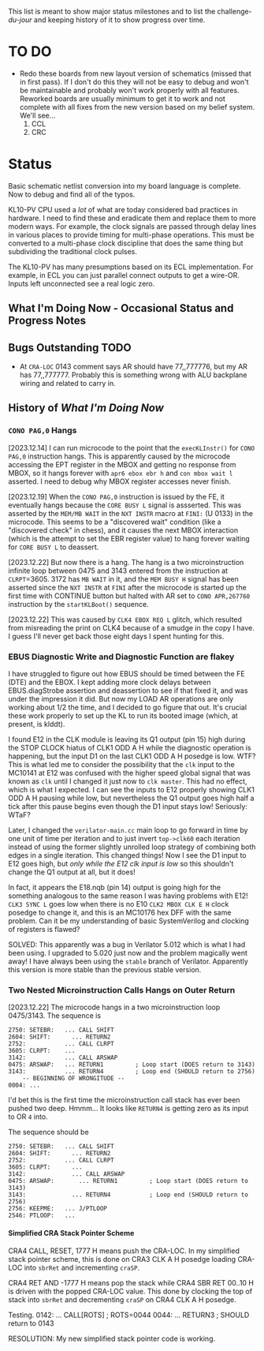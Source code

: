 This list is meant to show major status milestones and to list the
challenge-_du-jour_ and keeping history of it to show progress over
time.

# TO DO

* Redo these boards from new layout version of schematics (missed that
  in first pass). If I don't do this they will not be easy to debug
  and won't be maintainable and probably won't work properly with all
  features. Reworked boards are usually minimum to get it to work and
  not complete with all fixes from the new version based on my belief
  system. We'll see...
  1. CCL
  1. CRC

# Status
Basic schematic netlist conversion into my board language is
complete. Now to debug and find all of the typos.
  
KL10-PV CPU used a _lot_ of what are today considered bad practices in
hardware. I need to find these and eradicate them and replace them to
more modern ways. For example, the clock signals are passed through
delay lines in various places to provide timing for multi-phase
operations. This must be converted to a multi-phase clock discipline
that does the same thing but subdividing the traditional clock pulses.

The KL10-PV has many presumptions based on its ECL implementation.
For example, in ECL you can just parallel connect outputs to get a
wire-OR. Inputs left unconnected see a real logic zero.


## What I'm Doing Now - Occasional Status and Progress Notes



## Bugs Outstanding TODO

* At `CRA-LOC` 0143 comment says AR should have 77,,777776, but my AR
  has 77,,777777. Probably this is something wrong with ALU backplane
  wiring and related to carry in.


## History of _What I'm Doing Now_

### `CONO PAG,0` Hangs

[2023.12.14] I can run microcode to the point that the `execKLInstr()`
for `CONO PAG,0` instruction hangs. This is apparently caused by the
microcode accessing the EPT register in the MBOX and getting no
response from MBOX, so it hangs forever with `apr6 ebox ebr h` and
`con mbox wait l` asserted. I need to debug why MBOX register accesses
never finish.

[2023.12.19] When the `CONO PAG,0` instruction is issued by the FE, it
eventually hangs because the `CORE BUSY L` signal is assserted.  This
was asserted by the `MEM/MB WAIT` in the `NXT INSTR` macro at `FINI:`
(U 0133) in the microcode. This seems to be a "discovered wait"
condition (like a "discovered check" in chess), and it causes the next
MBOX interaction (which is the attempt to set the EBR register value)
to hang forever waiting for `CORE BUSY L` to deassert.

[2023.12.22] But now there is a hang. The hang is a two
microinstruction infinite loop between 0475 and 3143 entered from the
instruction at `CLRPT`=3605. 3172 has `MB WAIT` in it, and the `MEM
BUSY H` signal has been asserted since the `NXT INSTR` at `FINI` after
the microcode is started up the first time with CONTINUE button but
halted with AR set to `CONO APR,267760` instruction by the
`startKLBoot()` sequence.

[2023.12.22] This was caused by `CLK4 EBOX REQ L` glitch, which
resulted from misreading the print on CLK4 because of a smudge in the
copy I have. I guess I'll never get back those eight days I spent
hunting for this.


### EBUS Diagnostic Write and Diagnostic Function are flakey

I have struggled to figure out how EBUS should be timed between the FE
(DTE) and the EBOX. I kept adding more clock delays between
EBUS.diagStrobe assertion and deassertion to see if that fixed it, and
was under the impression it did. But now my LOAD AR operations are
only working about 1/2 the time, and I decided to go figure that
out. It's crucial these work properly to set up the KL to run its
booted image (which, at present, is klddt).

I found E12 in the CLK module is leaving its Q1 output (pin 15) high
during the STOP CLOCK hiatus of CLK1 ODD A H while the diagnostic
operation is happening, but the input D1 on the last CLK1 ODD A H
posedge is low. WTF? This is what led me to consider the possibility
that the `clk` input to the MC10141 at E12 was confused with the
higher speed global signal that was known as `clk` until I changed it
just now to `clk master`. This had no effect, which is what I
expected. I can see the inputs to E12 properly showing CLK1 ODD A H
pausing while low, but nevertheless the Q1 output goes high half a
tick after this pause begins even though the D1 input stays low!
Seriously: WTaF?

Later, I changed the `verilator-main.cc` main loop to go forward in
time by one unit of time per iteration and to just invert `top->clk60`
each iteration instead of using the former slightly unrolled loop
strategy of combining both edges in a single iteration. This changed
things! Now I see the D1 input to E12 goes high, but _only while the
E12 clk input is low_ so this shouldn't change the Q1 output at all,
but it does!

In fact, it appears the E18.nqb (pin 14) output is going high for the
something analogous to the same reason I was having problems with E12!
`CLK3 SYNC L` goes low when there is no E10 `CLK2 MBOX CLK E H` clock
posedge to change it, and this is an MC10176 hex DFF with the same
problem. Can it be my understanding of basic SystemVerilog and
clocking of registers is flawed?

SOLVED: This apparently was a bug in Verilator 5.012 which is what I
had been using. I upgraded to 5.020 just now and the problem magically
went away! I have always been using the `stable` branch of
Verilator. Apparently this version is more stable than the previous
stable version.


### Two Nested Microinstruction Calls Hangs on Outer Return

[2023.12.22] The microcode hangs in a two microinstruction loop
0475/3143. The sequence is

	2750: SETEBR:   ... CALL SHIFT
	2604: SHIFT:      ... RETURN2
	2752:			... CALL CLRPT
	3605: CLRPT:	...
	3142:			... CALL ARSWAP
	0475: ARSWAP:	... RETURN1			; Loop start (DOES return to 3143)
	3143:			... RETURN4			; Loop end (SHOULD return to 2756)
		-- BEGINNING OF WRONGITUDE --
    0004: ...
	
I'd bet this is the first time the microinstruction call stack has
ever been pushed two deep. Hmmm... It looks like `RETURN4` is getting
zero as its input to OR `4` into.

The sequence should be

	2750: SETEBR:   ... CALL SHIFT
	2604: SHIFT:      ... RETURN2
	2752:			... CALL CLRPT
	3605: CLRPT:	  ...
	3142:			  ... CALL ARSWAP
	0475: ARSWAP:	    ... RETURN1			; Loop start (DOES return to 3143)
	3143:			  ... RETURN4			; Loop end (SHOULD return to 2756)
	2756: KEEPME:   ... J/PTLOOP
	2546: PTLOOP:   ...

#### Simplified CRA Stack Pointer Scheme

CRA4 CALL, RESET, 1777 H means push the CRA-LOC. In my simplified
stack pointer scheme, this is done on CRA3 CLK A H posedge loading
CRA-LOC into `sbrRet` and incrementing `craSP`.

CRA4 RET AND -1777 H means pop the stack while CRA4 SBR RET 00..10 H
is driven with the popped CRA-LOC value. This done by clocking the top
of stack into `sbrRet` and decrementing `craSP` on CRA4 CLK A H
posedge.

Testing.
	0142: ... CALL[ROTS]		; ROTS=0044
	0044: ... RETURN3			; SHOULD return to 0143
	
RESOLUTION: My new simplified stack pointer code is working.
